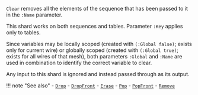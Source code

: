 `Clear` removes all the elements of the sequence that has been passed to it in the `:Name` parameter.

This shard works on both sequences and tables. Parameter `:Key` applies only to tables.

Since variables may be locally scoped (created with `(:Global false)`; exists only for current wire) or globally scoped (created with `(:Global true)`; exists for all wires of that mesh), both parameters `:Global` and `:Name` are used in combination to identify the correct variable to clear. 

Any input to this shard is ignored and instead passed through as its output.

!!! note "See also"
    - [`Drop`](../Drop)
    - [`DropFront`](../DropFront)
    - [`Erase`](../Erase)
    - [`Pop`](../Pop)
    - [`PopFront`](../PopFront)
    - [`Remove`](../Remove)

